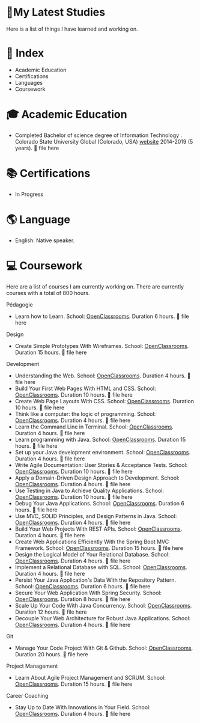 #  🎒My Latest Studies

  Here is a list of things I have learned and working on. 




# 📄 Index

- Academic Education
- Certifications
- Languages 
- Coursework





# 🎓 Academic Education

- Completed Bachelor of science degree of Information Technology . Colorado State University Global (Colorado, USA) [website][1] 2014-2019 (5 years). 📎 file here




[1]:https://csuglobal.edu/ "website"


# 📚 Certifications

- In Progress




# 🌎 Language

- English: Native speaker. 



# 💻 Coursework 
  Here are a list of courses I am currently working on. There are currently  courses with a total of 800 hours.

Pédagogie
- Learn how to Learn. School: [OpenClassrooms][2]. Duration 6 hours. 📎 file here

Design
- Create Simple Prototypes With Wireframes. School: [OpenClassrooms][2]. Duration 15 hours. 📎 file here

Development
- Understanding the Web. School: [OpenClassrooms][2]. Duration 4 hours. 📎 file here
- Build Your First Web Pages With HTML and CSS. School: [OpenClassrooms][2]. Duration 10 hours. 📎 file here
- Create Web Page Layouts With CSS. School: [OpenClassrooms][2]. Duration 10 hours. 📎 file here
- Think like a computer: the logic of programming. School: [OpenClassrooms][2]. Duration 4 hours. 📎 file here
- Learn the Command Line in Terminal. School: [OpenClassrooms][2]. Duration 4 hours. 📎 file here
- Learn programming with Java. School: [OpenClassrooms][2]. Duration 15 hours. 📎 file here
- Set up your Java development environment. School: [OpenClassrooms][2]. Duration 4 hours. 📎 file here
- Write Agile Documentation: User Stories & Acceptance Tests. School: [OpenClassrooms][2]. Duration 10 hours. 📎 file here
- Apply a Domain-Driven Design Approach to Development. School: [OpenClassrooms][2]. Duration 4 hours. 📎 file here
- Use Testing in Java to Achieve Quality Applications. School: [OpenClassrooms][2]. Duration 10 hours. 📎 file here
- Debug Your Java Applications. School: [OpenClassrooms][2]. Duration 6 hours. 📎 file here
- Use MVC, SOLID Principles, and Design Patterns in Java. School: [OpenClassrooms][2]. Duration 4 hours. 📎 file here
- Build Your Web Projects With REST APIs. School: [OpenClassrooms][2]. Duration 4 hours. 📎 file here
- Create Web Applications Efficiently With the Spring Boot MVC Framework. School: [OpenClassrooms][2]. Duration 15 hours. 📎 file here
- Design the Logical Model of Your Relational Database. School: [OpenClassrooms][2]. Duration 4 hours. 📎 file here
- Implement a Relational Database with SQL. School: [OpenClassrooms][2]. Duration 4 hours. 📎 file here
- Persist Your Java Application's Data With the Repository Pattern. School: [OpenClassrooms][2]. Duration 6 hours. 📎 file here
- Secure Your Web Application With Spring Security. School: [OpenClassrooms][2]. Duration 8 hours. 📎 file here
- Scale Up Your Code With Java Concurrency. School: [OpenClassrooms][2]. Duration 12 hours. 📎 file here
- Decouple Your Web Architecture for Robust Java Applications. School: [OpenClassrooms][2]. Duration 4 hours. 📎 file here


Git
- Manage Your Code Project With Git & Github. School: [OpenClassrooms][2]. Duration 20 hours. 📎 file here

Project Management 
- Learn About Agile Project Management and SCRUM. School: [OpenClassrooms][2]. Duration 15 hours. 📎 file here

Career Coaching
- Stay Up to Date With Innovations in Your Field. School: [OpenClassrooms][2]. Duration 4 hours. 📎 file here


[2]:https://openclassrooms.com/ "OpenClassrooms"
